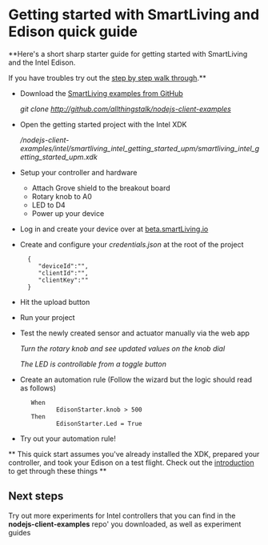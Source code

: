 # Getting started with SmartLiving and Edison quick guide

**Here's a short sharp starter guide for getting started with SmartLiving and the Intel Edison.

If you have troubles try out the [step by step walk through](http://docs.smartliving.io/Get_Started/Intel_Edison/Step_by_Step).**


- Download the [SmartLiving examples from GitHub](https://github.com/allthingstalk/nodejs-client-examples)

	*git clone http://github.com/allthingstalk/nodejs-client-examples*

- Open the getting started project with the Intel XDK

	*/nodejs-client-examples/intel/smartliving_intel_getting_started_upm/smartliving_intel_getting_started_upm.xdk*

- Setup your controller and hardware

	- Attach Grove shield to the breakout board
	- Rotary knob to A0
	- LED to D4
	- Power up your device

- Log in and create your device over at [beta.smartLiving.io](http://beta.smartliving.io)
- Create and configure your *credentials.json* at the root of the project
    
        { 
           "deviceId":"",
           "clientId":"",
           "clientKey":""
        }
       

- Hit the upload button
- Run your project
- Test the newly created sensor and actuator manually via the web app
	
	*Turn the rotary knob and see updated values on the knob dial*
	
	*The LED is controllable from a toggle button*
	
- Create an automation rule (Follow the wizard but the logic should read as follows)

	     When 
	     		EdisonStarter.knob > 500
	     Then 
	     		EdisonStarter.Led = True	     		

- Try out your automation rule!

** This quick start assumes you've already installed the XDK, prepared your controller, and took your Edison on a test flight. Check out the [introduction](http://docs.smartliving.io/Get_Started/Intel_Edison/) to get through these things **
    
## Next steps

Try out more experiments for Intel controllers that you can find in the **nodejs-client-examples** repo' you downloaded, as well as experiment guides